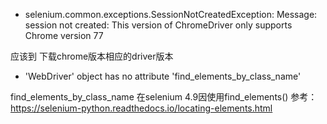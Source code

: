 
- selenium.common.exceptions.SessionNotCreatedException: Message: session not created: This version of ChromeDriver only supports Chrome version 77

应该到 下载chrome版本相应的driver版本

- 'WebDriver' object has no attribute 'find_elements_by_class_name'

find_elements_by_class_name 在selenium 4.9因使用find_elements()
参考： https://selenium-python.readthedocs.io/locating-elements.html